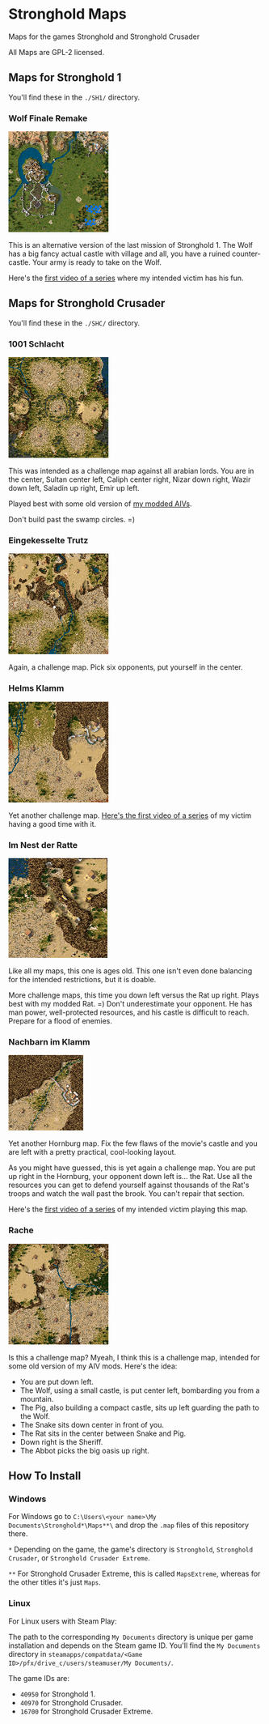 # Stronghold Maps
Maps for the games Stronghold and Stronghold Crusader

All Maps are GPL-2 licensed.

## Maps for Stronghold 1

You'll find these in the `./SH1/` directory.

### Wolf Finale Remake

![screenshot](./SH1/HC_Wolf-Finale.png)

This is an alternative version of the last mission of Stronghold 1. The Wolf has a big fancy actual castle with village and all, you have a ruined counter-castle. Your army is ready to take on the Wolf.

Here's the [first video of a series](https://youtube.com/watch?v=G9cogDyooaE) where my intended victim has his fun.

## Maps for Stronghold Crusader

You'll find these in the `./SHC/` directory.

### 1001 Schlacht

![screenshot](./SHC/1001_Schlacht.png)

This was intended as a challenge map against all arabian lords. You are in the center, Sultan center left, Caliph center right, Nizar down right, Wazir down left, Saladin up right, Emir up left.

Played best with some old version of [my modded AIVs](https://github.com/Evrey/SHC_AIV).

Don't build past the swamp circles. =)

### Eingekesselte Trutz

![screenshot](./SHC/Eingekesselte_Trutz.png)

Again, a challenge map. Pick six opponents, put yourself in the center.

### Helms Klamm

![screenshot](./SHC/Helms_Klamm.png)

Yet another challenge map. [Here's the first video of a series](https://www.youtube.com/watch?v=kLYFC1rYv2c) of my victim having a good time with it.

### Im Nest der Ratte

![screenshot](./SHC/Im_Nest_der_Ratte.png)

Like all my maps, this one is ages old. This one isn't even done balancing for the intended restrictions, but it is doable.

More challenge maps, this time you down left versus the Rat up right. Plays best with my modded Rat. =) Don't underestimate your opponent. He has man power, well-protected resources, and his castle is difficult to reach. Prepare for a flood of enemies.

### Nachbarn im Klamm

![screenshot](./SHC/Nachbarn_im_Klamm.png)

Yet another Hornburg map. Fix the few flaws of the movie's castle and you are left with a pretty practical, cool-looking layout.

As you might have guessed, this is yet again a challenge map. You are put up right in the Hornburg, your opponent down left is... the Rat. Use all the resources you can get to defend yourself against thousands of the Rat's troops and watch the wall past the brook. You can't repair that section.

Here's the [first video of a series](https://www.youtube.com/watch?v=kLYFC1rYv2c) of my intended victim playing this map.

### Rache

![screenshot](./SHC/Rache.png)

Is this a challenge map? Myeah, I think this is a challenge map, intended for some old version of my AIV mods. Here's the idea:

- You are put down left.
- The Wolf, using a small castle, is put center left, bombarding you from a mountain.
- The Pig, also building a compact castle, sits up left guarding the path to the Wolf.
- The Snake sits down center in front of you.
- The Rat sits in the center between Snake and Pig.
- Down right is the Sheriff.
- The Abbot picks the big oasis up right.

## How To Install

### Windows

For Windows go to `C:\Users\<your name>\My Documents\Stronghold*\Maps**\` and drop the `.map` files of this repository there.

`*` Depending on the game, the game's directory is `Stronghold`, `Stronghold Crusader`, or `Stronghold Crusader Extreme`.

`**` For Stronghold Crusader Extreme, this is called `MapsExtreme`, whereas for the other titles it's just `Maps`.

### Linux

For Linux users with Steam Play:

The path to the corresponding `My Documents` directory is unique per game installation and depends on the Steam game ID. You'll find the `My Documents` directory in `steamapps/compatdata/<Game ID>/pfx/drive_c/users/steamuser/My Documents/`.

The game IDs are:

- `40950` for Stronghold 1.
- `40970` for Stronghold Crusader.
- `16700` for Stronghold Crusader Extreme.
